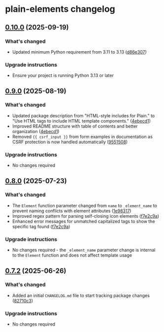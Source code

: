 # plain-elements changelog

## [0.10.0](https://github.com/dropseed/plain/releases/plain-elements@0.10.0) (2025-09-19)

### What's changed

- Updated minimum Python requirement from 3.11 to 3.13 ([d86e307](https://github.com/dropseed/plain/commit/d86e307efb0d5e8f5001efccede4d58d0e26bfea))

### Upgrade instructions

- Ensure your project is running Python 3.13 or later

## [0.9.0](https://github.com/dropseed/plain/releases/plain-elements@0.9.0) (2025-08-19)

### What's changed

- Updated package description from "HTML-style includes for Plain." to "Use HTML tags to include HTML template components." ([4ebecd1](https://github.com/dropseed/plain/commit/4ebecd1856f96afc09a2ad6887224ae94b1a7395))
- Improved README structure with table of contents and better organization ([4ebecd1](https://github.com/dropseed/plain/commit/4ebecd1856f96afc09a2ad6887224ae94b1a7395))
- Removed `{{ csrf_input }}` from form examples in documentation as CSRF protection is now handled automatically ([9551508](https://github.com/dropseed/plain/commit/955150800c9ca9c7d00d27e9b2d0688aed252fad))

### Upgrade instructions

- No changes required

## [0.8.0](https://github.com/dropseed/plain/releases/plain-elements@0.8.0) (2025-07-23)

### What's changed

- The `Element` function parameter changed from `name` to `_element_name` to prevent naming conflicts with element attributes ([1e98317](https://github.com/dropseed/plain/commit/1e9831797ce699f429a188b3265d334cf2cbd3f3))
- Improved regex pattern for parsing self-closing icon elements ([f7e2c9a](https://github.com/dropseed/plain/commit/f7e2c9adbaf9c8d8846c7bfaf281404a33dcd97d))
- Enhanced error messages for unmatched capitalized tags to show the specific tag found ([f7e2c9a](https://github.com/dropseed/plain/commit/f7e2c9adbaf9c8d8846c7bfaf281404a33dcd97d))

### Upgrade instructions

- No changes required - the `_element_name` parameter change is internal to the `Element` function and does not affect template usage

## [0.7.2](https://github.com/dropseed/plain/releases/plain-elements@0.7.2) (2025-06-26)

### What's changed

- Added an initial `CHANGELOG.md` file to start tracking package changes ([82710c3](https://github.com/dropseed/plain/commit/82710c3))

### Upgrade instructions

- No changes required
